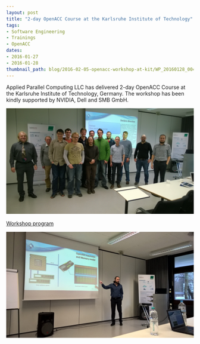 ```yaml
---
layout: post
title: "2-day OpenACC Course at the Karlsruhe Institute of Technology"
tags:
- Software Engineering
- Trainings
- OpenACC
dates:
- 2016-01-27
- 2016-01-28
thumbnail_path: blog/2016-02-05-openacc-workshop-at-kit/WP_20160128_004.jpg
---
```


Applied Parallel Computing LLC has delivered 2-day OpenACC Course at the Karlsruhe Institute of Technology, Germany. The workshop has been kindly supported by NVIDIA, Dell and SMB GmbH.

![alt text](\assets\img\blog\2016-02-05-openacc-workshop-at-kit\WP_20160128_004.jpg "Logo Title Text 1")

[Workshop program](\assets\img\blog\2016-02-05-openacc-workshop-at-kit\kit_openacc.pdf)

![alt text](\assets\img\blog\2016-02-05-openacc-workshop-at-kit\WP_20160127_09_23_17_Pro.jpg "Logo Title Text 1")
